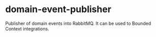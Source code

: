 # domain-event-publisher
Publisher of domain events into RabbitMQ. It can be used to Bounded Context integrations.
